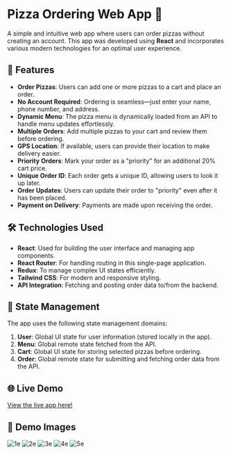 # Pizza Ordering Web App 🍕

A simple and intuitive web app where users can order pizzas without creating an account. This app was developed using **React** and incorporates various modern technologies for an optimal user experience.

## 🌟 Features

- **Order Pizzas**: Users can add one or more pizzas to a cart and place an order.
- **No Account Required**: Ordering is seamless—just enter your name, phone number, and address.
- **Dynamic Menu**: The pizza menu is dynamically loaded from an API to handle menu updates effortlessly.
- **Multiple Orders**: Add multiple pizzas to your cart and review them before ordering.
- **GPS Location**: If available, users can provide their location to make delivery easier.
- **Priority Orders**: Mark your order as a "priority" for an additional 20% cart price.
- **Unique Order ID**: Each order gets a unique ID, allowing users to look it up later.
- **Order Updates**: Users can update their order to "priority" even after it has been placed.
- **Payment on Delivery**: Payments are made upon receiving the order.

## 🛠️ Technologies Used

- **React**: Used for building the user interface and managing app components.
- **React Router**: For handling routing in this single-page application.
- **Redux**: To manage complex UI states efficiently.
- **Tailwind CSS**: For modern and responsive styling.
- **API Integration**: Fetching and posting order data to/from the backend.

## 🔧 State Management

The app uses the following state management domains:
1. **User**: Global UI state for user information (stored locally in the app).
2. **Menu**: Global remote state fetched from the API.
3. **Cart**: Global UI state for storing selected pizzas before ordering.
4. **Order**: Global remote state for submitting and fetching order data from the API.

## 🌐 Live Demo

[View the live app here!](https://fast-react-pizza-rs.netlify.app/) <!-- Replace # with the live app link -->

## 📸 Demo Images
![1e](https://github.com/user-attachments/assets/b3d7cc0e-6727-4c1c-b6d8-88e9334e43b8)
![2e](https://github.com/user-attachments/assets/ad3c2de4-5e2f-440f-9dbc-c923a51838cb)
![3e](https://github.com/user-attachments/assets/7947bd02-95e5-41e9-92e4-0957fb1a6f7d)
![4e](https://github.com/user-attachments/assets/a0c401b5-a151-4c95-9923-1a0032f9133b)
![5e](https://github.com/user-attachments/assets/3ac969bd-1cc8-4afd-9217-4276bf5ec1a6)

